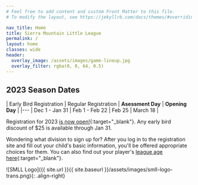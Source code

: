 ```yaml
---
# Feel free to add content and custom Front Matter to this file.
# To modify the layout, see https://jekyllrb.com/docs/themes/#overriding-theme-defaults

nav_title: Home
title: Sierra Mountain Little League
permalink: /
layout: home
classes: wide
header:
  overlay_image: /assets/images/game-lineup.jpg
  overlay_filter: rgba(0, 0, 64, 0.5)
---
```


## 2023 Season Dates

| Early Bird Registration | Regular Registration | **Asessment Day** | **Opening Day** |
|---
| Dec 1 - Jan 31          | Feb 1 - Feb 22       | Feb 25            | March 18 |

Registration for 2023 [is now open!](https://www.sierramountainll.com/Default.aspx?tabid=890579){:target="_blank"}. Any early bird discount of $25 is available through Jan 31.

Wondering what division to sign up for? After you log in to the registration site
and fill out your child's basic information, you'll be offered appropriate choices
for them. You can also find out your player's [league age
here](https://www.littleleague.org/play-little-league/determine-league-age/){:target="_blank"}.

![SMLL Logo]({{ site.url }}{{ site.baseurl }}/assets/images/smll-logo-trans.png){: .align-right}
